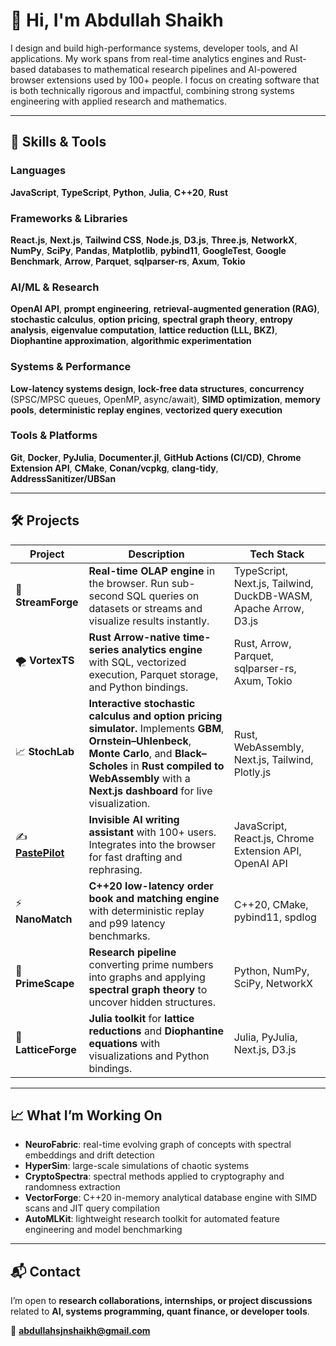 # 👋 Hi, I'm **Abdullah Shaikh**  

I design and build high-performance systems, developer tools, and AI applications. My work spans from real-time analytics engines and Rust-based databases to mathematical research pipelines and AI-powered browser extensions used by 100+ people. I focus on creating software that is both technically rigorous and impactful, combining strong systems engineering with applied research and mathematics.  

---

## 🧠 **Skills & Tools**  

### **Languages**  
**JavaScript**, **TypeScript**, **Python**, **Julia**, **C++20**, **Rust**  

### **Frameworks & Libraries**  
**React.js**, **Next.js**, **Tailwind CSS**, **Node.js**, **D3.js**, **Three.js**, **NetworkX**, **NumPy**, **SciPy**, **Pandas**, **Matplotlib**, **pybind11**, **GoogleTest**, **Google Benchmark**, **Arrow**, **Parquet**, **sqlparser-rs**, **Axum**, **Tokio**  

### **AI/ML & Research**  
**OpenAI API**, **prompt engineering**, **retrieval-augmented generation (RAG)**, **stochastic calculus**, **option pricing**, **spectral graph theory**, **entropy analysis**, **eigenvalue computation**, **lattice reduction (LLL, BKZ)**, **Diophantine approximation**, **algorithmic experimentation**  

### **Systems & Performance**  
**Low-latency systems design**, **lock-free data structures**, **concurrency** (SPSC/MPSC queues, OpenMP, async/await), **SIMD optimization**, **memory pools**, **deterministic replay engines**, **vectorized query execution**  

### **Tools & Platforms**  
**Git**, **Docker**, **PyJulia**, **Documenter.jl**, **GitHub Actions (CI/CD)**, **Chrome Extension API**, **CMake**, **Conan/vcpkg**, **clang-tidy**, **AddressSanitizer/UBSan**  

---

## 🛠️ **Projects**  

| Project       | Description                                                                                                     | Tech Stack |
|---------------|-----------------------------------------------------------------------------------------------------------------|------------|
| 🌊 **StreamForge** | **Real-time OLAP engine** in the browser. Run sub-second SQL queries on datasets or streams and visualize results instantly. | TypeScript, Next.js, Tailwind, DuckDB-WASM, Apache Arrow, D3.js |
| 🌪️ **VortexTS**   | **Rust Arrow-native time-series analytics engine** with SQL, vectorized execution, Parquet storage, and Python bindings. | Rust, Arrow, Parquet, sqlparser-rs, Axum, Tokio |
| 📈 **StochLab**   | **Interactive stochastic calculus and option pricing simulator.** Implements **GBM**, **Ornstein–Uhlenbeck**, **Monte Carlo**, and **Black–Scholes** in **Rust compiled to WebAssembly** with a **Next.js dashboard** for live visualization. | Rust, WebAssembly, Next.js, Tailwind, Plotly.js |
| ✍️ [**PastePilot**](https://pastepilot.xyz) | **Invisible AI writing assistant** with 100+ users. Integrates into the browser for fast drafting and rephrasing.    | JavaScript, React.js, Chrome Extension API, OpenAI API |
| ⚡ **NanoMatch**  | **C++20 low-latency order book and matching engine** with deterministic replay and p99 latency benchmarks.           | C++20, CMake, pybind11, spdlog |
| 🔢 **PrimeScape** | **Research pipeline** converting prime numbers into graphs and applying **spectral graph theory** to uncover hidden structures. | Python, NumPy, SciPy, NetworkX |
| 🧮 **LatticeForge**| **Julia toolkit** for **lattice reductions** and **Diophantine equations** with visualizations and Python bindings.          | Julia, PyJulia, Next.js, D3.js |

---

## 📈 **What I’m Working On**  
- **NeuroFabric**: real-time evolving graph of concepts with spectral embeddings and drift detection  
- **HyperSim**: large-scale simulations of chaotic systems  
- **CryptoSpectra**: spectral methods applied to cryptography and randomness extraction  
- **VectorForge**: C++20 in-memory analytical database engine with SIMD scans and JIT query compilation  
- **AutoMLKit**: lightweight research toolkit for automated feature engineering and model benchmarking  

---

## 📬 **Contact**  
I’m open to **research collaborations, internships, or project discussions** related to **AI, systems programming, quant finance, or developer tools**.  

📧 **abdullahsjnshaikh@gmail.com**
